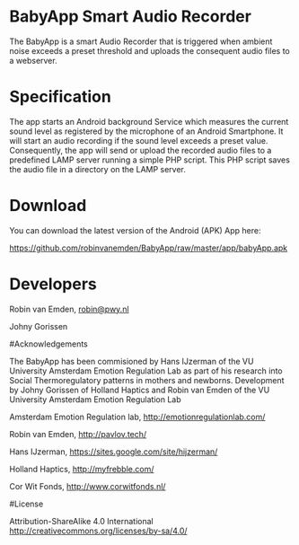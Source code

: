 # BabyApp Smart Audio Recorder

The BabyApp is a smart Audio Recorder that is triggered when ambient noise exceeds a preset threshold and uploads the consequent audio files to a webserver. 

# Specification

The app starts an Android background Service which measures the current sound level as registered by the microphone of an Android Smartphone. It will start an audio recording if the sound level exceeds a preset value.
Consequently, the app will send or upload the recorded audio files to a predefined LAMP server running a simple PHP script. This PHP script saves the audio file in a directory on the LAMP server.

# Download

You can download the latest version of the Android (APK) App here:

https://github.com/robinvanemden/BabyApp/raw/master/app/babyApp.apk

# Developers    

Robin van Emden, robin@pwy.nl

Johny Gorissen

#Acknowledgements

The BabyApp has been commisioned by Hans IJzerman of the VU University Amsterdam Emotion Regulation Lab as part of his research into Social Thermoregulatory patterns in mothers and newborns. Development by Johny Gorissen of Holland Haptics and Robin van Emden of the VU University Amsterdam Emotion Regulation Lab

Amsterdam Emotion Regulation lab, http://emotionregulationlab.com/

Robin van Emden, http://pavlov.tech/

Hans IJzerman, https://sites.google.com/site/hijzerman/

Holland Haptics, http://myfrebble.com/

Cor Wit Fonds, http://www.corwitfonds.nl/

#License 

Attribution-ShareAlike 4.0 International
http://creativecommons.org/licenses/by-sa/4.0/
